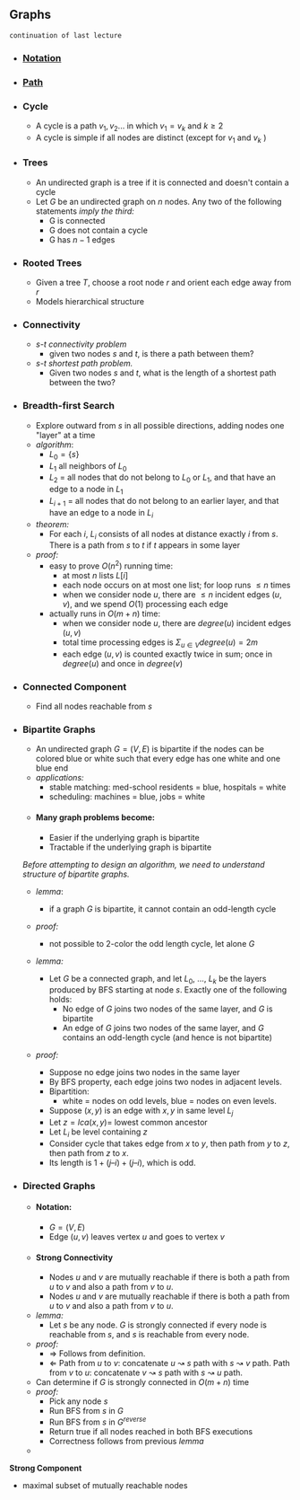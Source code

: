 ## Graphs
    continuation of last lecture
- ### [Notation](ALGO%2009-05-23%20Lecture%204.md)
- ### [Path](ALGO%2009-05-23%20Lecture%204.md)

- ### Cycle
    - A cycle is a path $v_{1},v_{2}...$ in which $v_{1}= v_{k}$ and $k \ge 2$ 
    - A cycle is simple if all nodes are distinct (except for $v_{1}$ and $v_{k}$ )

- ### Trees
    - An undirected graph is a tree if it is connected and doesn't contain a cycle
    - Let $G$ be an undirected graph on $n$ nodes. Any two of the following statements *imply the third:*
        - G is connected
        - G does not contain a cycle
        - G has $n-1$ edges

- ### Rooted Trees
    - Given a tree $T$, choose a root node $r$ and orient each edge away from $r$
    - Models hierarchical structure

- ### Connectivity
    - *s-t connectivity problem*
        - given two nodes $s$ and $t$, is there a path between them?
    - *s-t shortest path problem.*
        -  Given two nodes $s$ and $t$, what is the length of a shortest path between the two?

- ### Breadth-first Search
    - Explore outward from $s$ in all possible directions, adding nodes one "layer" at a time
    - *algorithm*:
        - $L_{0} = \{s\}$ 
        - $L_{1}$ all neighbors of $L_{0}$
        - $L_{2}$ = all nodes that do not belong to $L_{0}$ or $L_{1}$, and that have an edge to a node in $L_1$  
        - $L_{i+1}$ = all nodes that do not belong to an earlier layer, and that have an  edge to a node in $L_{i}$
    - *theorem:*
        - For each $i,$ $L_i$ consists of all nodes at distance exactly $i$ from $s$. There is a path from $s$ to $t$ if $t$ appears in some layer
    - *proof:*
        - easy to prove $O(n^{2})$ running time:
            - at most $n$ lists $L[i]$
            - each node occurs on at most one list; for loop runs $\le n$ times
            - when we consider node $u$, there are $\le n$ incident edges $(u, v)$, and we spend $O(1)$ processing each edge
        - actually runs in $O(m+n)$ time:
            - when we consider node $u,$ there are $degree(u)$ incident edges $(u,v)$
            - total time processing edges is $\Sigma_{u\in V} degree(u) = 2m$
            - each edge $(u,v)$ is counted exactly twice in sum; once in $degree(u)$ and once in $degree(v)$

- ### Connected Component
    - Find all nodes reachable from $s$

- ### Bipartite Graphs
    - An undirected graph $G = (V, E)$ is bipartite if the nodes can be colored blue or white such that every edge has one white and one blue end
    - *applications:*
        - stable matching: med-school residents = blue, hospitals = white
        - scheduling: machines = blue, jobs = white
    - #### Many graph problems become:
        - Easier if the underlying graph is bipartite
        - Tractable if the underlying graph is bipartite

    *Before attempting to design an algorithm, we need to understand structure of bipartite graphs.*
    
    - *lemma*:
        - if a graph $G$ is bipartite, it cannot contain an odd-length cycle
    - *proof:*
        - not possible to 2-color the odd length cycle, let alone $G$

    - *lemma:*
        - Let $G$ be a connected graph, and let $L_0$, …, $L_k$ be the layers produced by BFS starting at node $s$. Exactly one of the following holds:
            - No edge of $G$ joins two nodes of the same layer, and $G$ is bipartite
            - An edge of $G$ joins two nodes of the same layer, and $G$ contains an odd-length cycle (and hence is not bipartite)
    - *proof:*
        - Suppose no edge joins two nodes in the same layer
        - By BFS property, each edge joins two nodes in adjacent levels. 
        - Bipartition: 
            - white = nodes on odd levels, blue = nodes on even levels.
        - Suppose $(x,y)$ is an edge with $x, y$ in same level $L_j$
        - Let $z=lca(x,y) =$ lowest common ancestor
        - Let $L_i$ be level containing $z$
        - Consider cycle that takes edge from $x$ to $y$, then path from $y$ to $z$, then path from $z$ to $x$. 
        - Its length is $1 + (j – i) + (j – i)$, which is odd.

- ### Directed Graphs
    - #### Notation:
        - $G = (V, E)$
        - Edge $(u, v)$ leaves vertex $u$ and goes to vertex $v$
    - #### Strong Connectivity
        - Nodes $u$ and $v$ are mutually reachable if there is both a path from $u$ to $v$ and also a path from $v$ to $u$.
        - Nodes $u$ and $v$ are mutually reachable if there is both a path from $u$ to $v$ and also a path from $v$ to $u$.
    - *lemma:*
        - Let $s$ be any node. $G$ is strongly connected if every node is reachable from $s$, and $s$ is reachable from every node.
    - *proof:*
        - ⇒ Follows from definition. 
        - ⇐ Path from $u$ to $v$: concatenate $u↝s$ path with $s↝v$ path. Path from $v$ to $u$: concatenate $v↝s$ path with $s↝u$ path.
    - Can determine if $G$ is strongly connected in $O(m + n)$ time
    - *proof:*
        - Pick any node $s$
        - Run BFS from $s$ in $G$
        - Run BFS from $s$ in $G^{reverse}$
        - Return true if all nodes reached in both BFS executions
        - Correctness follows from previous *lemma*
    -
    
**Strong Component**
-  maximal subset of mutually reachable nodes